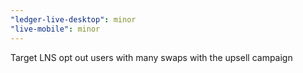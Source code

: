 ```yaml
---
"ledger-live-desktop": minor
"live-mobile": minor
---
```


Target LNS opt out users with many swaps with the upsell campaign
